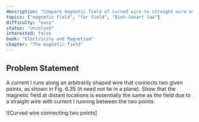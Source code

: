 ```yaml
---
description: "Compare magnetic field of curved wire to straight wire at large distances"
topics: ["magnetic field", "far field", "Biot-Savart law"]
difficulty: "easy"
status: "unsolved"
interested: false
book: "Electricity and Magnetism"
chapter: "The magnetic field"
---
```


## Problem Statement
A current I runs along an arbitrarily shaped wire that connects two given points, as shown in Fig. 6.35 (it need not lie in a plane). Show that the magnetic field at distant locations is essentially the same as the field due to a straight wire with current I running between the two points.

![Curved wire connecting two points]